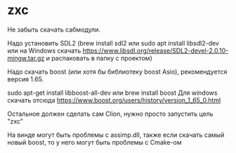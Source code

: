 # zxc
Не забыть скачать сабмодули.

Надо установить SDL2 (brew install sdl2 или sudo apt install libsdl2-dev или на Windows скачать https://www.libsdl.org/release/SDL2-devel-2.0.10-mingw.tar.gz и распаковать в папку с проектом)

Надо скачать boost (или хотя бы библиотеку boost Asio), рекомендуется версия 1.65.

sudo apt-get install libboost-all-dev или brew install boost
Для windows скачать отсюда https://www.boost.org/users/history/version_1_65_0.html

Остальное должен сделать сам Clion, нужно просто запустить цель "zxc"

На винде могут быть проблемы с assimp.dll, также если скачать самый новый boost, то у него могут быть проблемы с Cmake-ом
